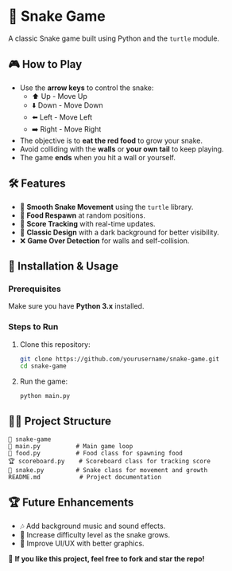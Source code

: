 # 🐍 Snake Game

A classic Snake game built using Python and the `turtle` module.

## 🎮 How to Play

- Use the **arrow keys** to control the snake:
  - ⬆️ Up - Move Up
  - ⬇️ Down - Move Down
  - ⬅️ Left - Move Left
  - ➡️ Right - Move Right
- The objective is to **eat the red food** to grow your snake.
- Avoid colliding with the **walls** or **your own tail** to keep playing.
- The game **ends** when you hit a wall or yourself.

## 🛠 Features

- 🐢 **Smooth Snake Movement** using the `turtle` library.
- 🍎 **Food Respawn** at random positions.
- 🌊 **Score Tracking** with real-time updates.
- 🎨 **Classic Design** with a dark background for better visibility.
- ❌ **Game Over Detection** for walls and self-collision.

## 🚀 Installation & Usage

### Prerequisites
Make sure you have **Python 3.x** installed.

### Steps to Run
1. Clone this repository:
   ```sh
   git clone https://github.com/yourusername/snake-game.git
   cd snake-game
   ```
2. Run the game:
   ```sh
   python main.py
   ```

## 💁‍♂️ Project Structure

```
📂 snake-game
🐍 main.py          # Main game loop
🍏 food.py          # Food class for spawning food
🏆 scoreboard.py    # Scoreboard class for tracking score
🐍 snake.py         # Snake class for movement and growth
README.md           # Project documentation
```

## 🏆 Future Enhancements

- 🎶 Add background music and sound effects.
- 🔄 Increase difficulty level as the snake grows.
- 🎨 Improve UI/UX with better graphics.


🌟 **If you like this project, feel free to fork and star the repo!**


